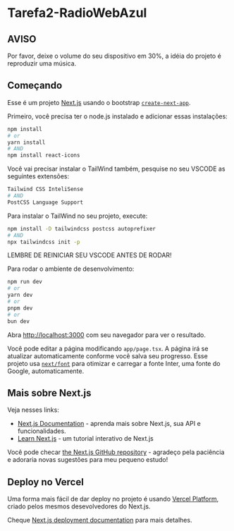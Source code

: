 ﻿# Tarefa2-RadioWebAzul
## AVISO
Por favor, deixe o volume do seu dispositivo em 30%, a idéia do projeto é reproduzir uma música.

## Começando
Esse é um projeto [Next.js](https://nextjs.org/) usando o bootstrap [`create-next-app`](https://github.com/vercel/next.js/tree/canary/packages/create-next-app).

Primeiro, você precisa ter o node.js instalado e adicionar essas instalações:
```bash
npm install
# or
yarn install
# AND
npm install react-icons
```

Você vai precisar instalar o TailWind também, pesquise no seu VSCODE as seguintes extensões:
```bash
Tailwind CSS InteliSense
# AND
PostCSS Language Support
```

Para instalar o TailWind no seu projeto, execute:
```bash
npm install -D tailwindcss postcss autoprefixer
# AND
npx tailwindcss init -p
```
LEMBRE DE REINICIAR SEU VSCODE ANTES DE RODAR!

Para rodar o ambiente de desenvolvimento:

```bash
npm run dev
# or
yarn dev
# or
pnpm dev
# or
bun dev
```


Abra [http://localhost:3000](http://localhost:3000) com seu navegador para ver o resultado.

Você pode editar a página modificando `app/page.tsx`. A página irá se atualizar automaticamente conforme você salva seu progresso.
Esse projeto usa [`next/font`](https://nextjs.org/docs/basic-features/font-optimization) para otimizar e carregar a fonte Inter, uma fonte do Google, automaticamente.

## Mais sobre Next.js

Veja nesses links:
- [Next.js Documentation](https://nextjs.org/docs) - aprenda mais sobre Next.js, sua API e funcionalidades.
- [Learn Next.js](https://nextjs.org/learn) - um tutorial interativo de Next.js

Você pode checar [the Next.js GitHub repository](https://github.com/vercel/next.js/) - agradeço pela paciência e adoraria novas sugestões para meu pequeno estudo!

## Deploy no Vercel

Uma forma mais fácil de dar deploy no projeto é usando [Vercel Platform](https://vercel.com/new?utm_medium=default-template&filter=next.js&utm_source=create-next-app&utm_campaign=create-next-app-readme), criado pelos mesmos desevolvedores do Next.js.

Cheque [Next.js deployment documentation](https://nextjs.org/docs/deployment) para mais detalhes.
